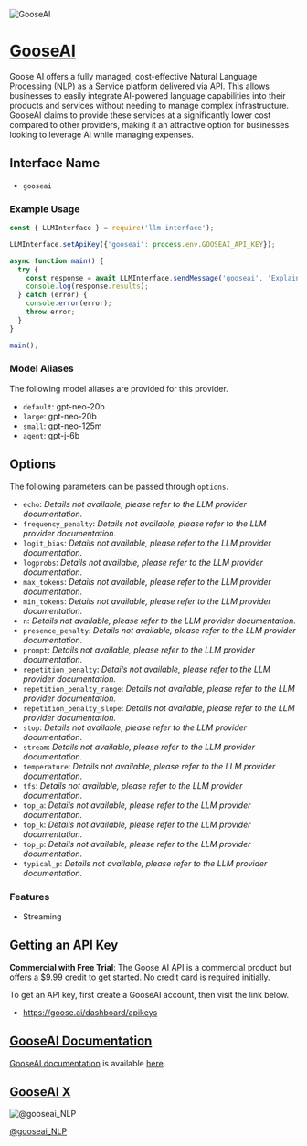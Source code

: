 ![GooseAI](https://goose.ai/_next/static/media/twitter-card.ef9b825e.png)

# [GooseAI](https://goose.ai)

Goose AI offers a fully managed, cost-effective Natural Language Processing (NLP) as a Service platform delivered via API. This allows businesses to easily integrate AI-powered language capabilities into their products and services without needing to manage complex infrastructure. GooseAI claims to provide these services at a significantly lower cost compared to other providers, making it an attractive option for businesses looking to leverage AI while managing expenses.

## Interface Name

- `gooseai`

### Example Usage

```javascript
const { LLMInterface } = require('llm-interface');

LLMInterface.setApiKey({'gooseai': process.env.GOOSEAI_API_KEY});

async function main() {
  try {
    const response = await LLMInterface.sendMessage('gooseai', 'Explain the importance of low latency LLMs.');
    console.log(response.results);
  } catch (error) {
    console.error(error);
    throw error;
  }
}

main();
```

### Model Aliases

The following model aliases are provided for this provider. 

- `default`: gpt-neo-20b
- `large`: gpt-neo-20b
- `small`: gpt-neo-125m
- `agent`: gpt-j-6b


## Options

The following parameters can be passed through `options`.

- `echo`: _Details not available, please refer to the LLM provider documentation._
- `frequency_penalty`: _Details not available, please refer to the LLM provider documentation._
- `logit_bias`: _Details not available, please refer to the LLM provider documentation._
- `logprobs`: _Details not available, please refer to the LLM provider documentation._
- `max_tokens`: _Details not available, please refer to the LLM provider documentation._
- `min_tokens`: _Details not available, please refer to the LLM provider documentation._
- `n`: _Details not available, please refer to the LLM provider documentation._
- `presence_penalty`: _Details not available, please refer to the LLM provider documentation._
- `prompt`: _Details not available, please refer to the LLM provider documentation._
- `repetition_penalty`: _Details not available, please refer to the LLM provider documentation._
- `repetition_penalty_range`: _Details not available, please refer to the LLM provider documentation._
- `repetition_penalty_slope`: _Details not available, please refer to the LLM provider documentation._
- `stop`: _Details not available, please refer to the LLM provider documentation._
- `stream`: _Details not available, please refer to the LLM provider documentation._
- `temperature`: _Details not available, please refer to the LLM provider documentation._
- `tfs`: _Details not available, please refer to the LLM provider documentation._
- `top_a`: _Details not available, please refer to the LLM provider documentation._
- `top_k`: _Details not available, please refer to the LLM provider documentation._
- `top_p`: _Details not available, please refer to the LLM provider documentation._
- `typical_p`: _Details not available, please refer to the LLM provider documentation._


### Features

- Streaming


## Getting an API Key

**Commercial with Free Trial**: The Goose AI API is a commercial product but offers a $9.99 credit to get started. No credit card is required initially.

To get an API key, first create a GooseAI account, then visit the link below.

- https://goose.ai/dashboard/apikeys


## [GooseAI Documentation](https://goose.ai/docs)

[GooseAI documentation](https://goose.ai/docs) is available [here](https://goose.ai/docs).


## [GooseAI X](https://www.x.com/gooseai_NLP)

![@gooseai_NLP](https://pbs.twimg.com/profile_images/1798110641414443008/XP8gyBaY_normal.jpg)

[@gooseai_NLP](https://www.x.com/gooseai_NLP)



